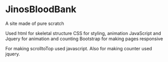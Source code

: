 # JinosBloodBank
A site made of pure scratch

Used html for skeletal structure
CSS for styling, animation 
JavaScript and Jquery  for animation and counting 
Bootstrap for making pages responsive


For making scrolltoTop used javascript.
Also for making counter used jquery.
